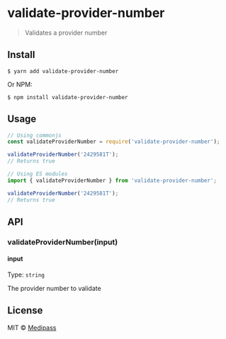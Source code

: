 # validate-provider-number

> Validates a provider number

## Install

```
$ yarn add validate-provider-number
```

Or NPM:

```
$ npm install validate-provider-number
```



## Usage

```js
// Using commonjs
const validateProviderNumber = require('validate-provider-number');

validateProviderNumber('2429581T');
// Returns true

// Using ES modules
import { validateProviderNumber } from 'validate-provider-number';

validateProviderNumber('2429581T');
// Returns true
```


## API

### validateProviderNumber(input)

#### input

Type: `string`

The provider number to validate


## License

MIT © [Medipass](https://medipass.com.au)
